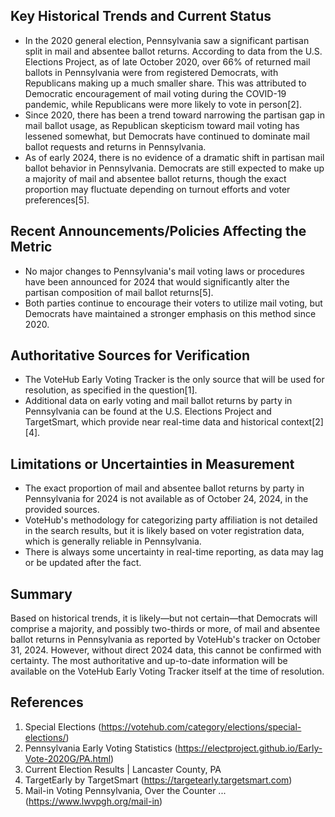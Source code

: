 ## Key Historical Trends and Current Status

- In the 2020 general election, Pennsylvania saw a significant partisan split in mail and absentee ballot returns. According to data from the U.S. Elections Project, as of late October 2020, over 66% of returned mail ballots in Pennsylvania were from registered Democrats, with Republicans making up a much smaller share. This was attributed to Democratic encouragement of mail voting during the COVID-19 pandemic, while Republicans were more likely to vote in person[2].
- Since 2020, there has been a trend toward narrowing the partisan gap in mail ballot usage, as Republican skepticism toward mail voting has lessened somewhat, but Democrats have continued to dominate mail ballot requests and returns in Pennsylvania.
- As of early 2024, there is no evidence of a dramatic shift in partisan mail ballot behavior in Pennsylvania. Democrats are still expected to make up a majority of mail and absentee ballot returns, though the exact proportion may fluctuate depending on turnout efforts and voter preferences[5].

## Recent Announcements/Policies Affecting the Metric

- No major changes to Pennsylvania's mail voting laws or procedures have been announced for 2024 that would significantly alter the partisan composition of mail ballot returns[5].
- Both parties continue to encourage their voters to utilize mail voting, but Democrats have maintained a stronger emphasis on this method since 2020.

## Authoritative Sources for Verification

- The VoteHub Early Voting Tracker is the only source that will be used for resolution, as specified in the question[1].
- Additional data on early voting and mail ballot returns by party in Pennsylvania can be found at the U.S. Elections Project and TargetSmart, which provide near real-time data and historical context[2][4].

## Limitations or Uncertainties in Measurement

- The exact proportion of mail and absentee ballot returns by party in Pennsylvania for 2024 is not available as of October 24, 2024, in the provided sources.
- VoteHub's methodology for categorizing party affiliation is not detailed in the search results, but it is likely based on voter registration data, which is generally reliable in Pennsylvania.
- There is always some uncertainty in real-time reporting, as data may lag or be updated after the fact.

## Summary

Based on historical trends, it is likely—but not certain—that Democrats will comprise a majority, and possibly two-thirds or more, of mail and absentee ballot returns in Pennsylvania as reported by VoteHub's tracker on October 31, 2024. However, without direct 2024 data, this cannot be confirmed with certainty. The most authoritative and up-to-date information will be available on the VoteHub Early Voting Tracker itself at the time of resolution.

## References

1. Special Elections (https://votehub.com/category/elections/special-elections/)
2. Pennsylvania Early Voting Statistics (https://electproject.github.io/Early-Vote-2020G/PA.html)
3. Current Election Results | Lancaster County, PA
4. TargetEarly by TargetSmart (https://targetearly.targetsmart.com)
5. Mail-in Voting Pennsylvania, Over the Counter ... (https://www.lwvpgh.org/mail-in)